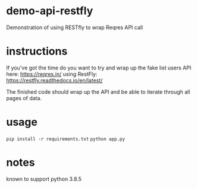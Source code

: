 # demo-api-restfly
Demonstration of using RESTfly to wrap Reqres API call

# instructions
If you've got the time do you want to try and wrap up the fake list users API here: https://reqres.in/ using RestFly: https://restfly.readthedocs.io/en/latest/

The finished code should wrap up the API and be able to iterate through all pages of data.

# usage
`pip install -r requirements.txt`
`python app.py`

# notes
known to support python 3.8.5
